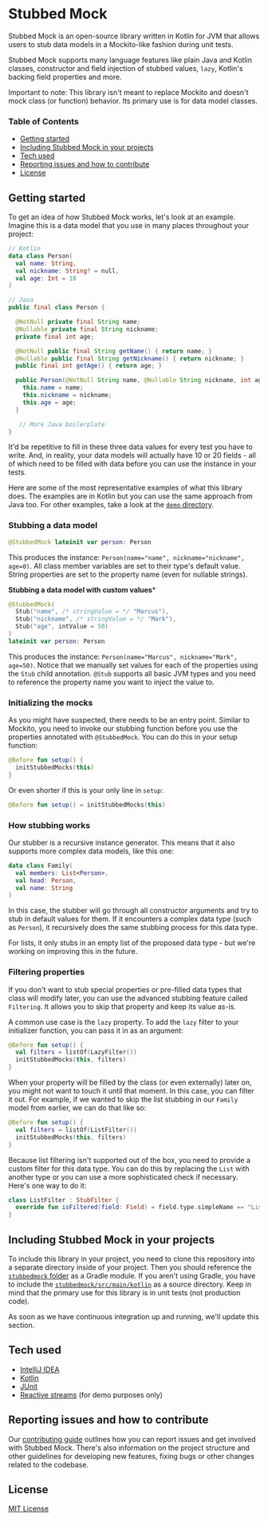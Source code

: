# Stubbed Mock

Stubbed Mock is an open-source library written in Kotlin for JVM that allows
users to stub data models in a Mockito-like fashion during unit tests.

Stubbed Mock supports many language features like plain Java and Kotlin
classes, constructor and field injection of stubbed values, `lazy`, Kotlin's
backing field properties and more.

Important to note: This library isn't meant to replace Mockito and doesn't
mock class (or function) behavior. Its primary use is for data model classes.

### Table of Contents

* [Getting started](#getting-started)
* [Including Stubbed Mock in your projects](#including-stubbed-mock-in-your-projects)
* [Tech used](#tech-used)
* [Reporting issues and how to contribute](#reporting-issues-and-how-to-contribute)
* [License](#license)

## Getting started

To get an idea of how Stubbed Mock works, let's look at an example. Imagine this
 is a data model that you use in many places throughout your project:

```kotlin
// Kotlin
data class Person(
  val name: String,
  val nickname: String? = null,
  val age: Int = 18
)
```

```java
// Java
public final class Person {

  @NotNull private final String name;
  @Nullable private final String nickname;
  private final int age;

  @NotNull public final String getName() { return name; }
  @Nullable public final String getNickname() { return nickname; }
  public final int getAge() { return age; }

  public Person(@NotNull String name, @Nullable String nickname, int age) {
    this.name = name;
    this.nickname = nickname;
    this.age = age;
  }

   // More Java boilerplate
}
```

It'd be repetitive to fill in these three data values for every test you have to
write. And, in reality, your data models will actually have 10 or 20 fields -
all of which need to be filled with data before you can use the instance in
your tests.

Here are some of the most representative examples of what this library does. The
examples are  in Kotlin but you can use the same approach from Java too.  For
other examples, take a look at the [`demo` directory](https://github.com/blacklane/stubbed-mock/tree/master/demo).

### Stubbing a data model

```kotlin
@StubbedMock lateinit var person: Person
```

This produces the instance: ```Person(name="name", nickname="nickname", age=0)```.
All class member variables are set to their type's default value. String
properties are set to the property name (even for nullable strings).

**Stubbing a data model with custom values***

```kotlin
@StubbedMock(
  Stub("name", /* stringValue = */ "Marcus"),
  Stub("nickname", /* stringValue = */ "Mark"),
  Stub("age", intValue = 50)
)
lateinit var person: Person
```

This produces the instance: ```Person(name="Marcus", nickname="Mark", age=50)```.
Notice that we manually set values for each of the properties using the `Stub`
 child annotation. `@Stub` supports all basic JVM types and you need to
  reference the property name you want to inject the value to.

### Initializing the mocks

As you might have suspected, there needs to be an entry point. Similar to
Mockito, you need to invoke our stubbing function before you use the properties
annotated with `@StubbedMock`. You can do this in your setup function:

```kotlin
@Before fun setup() {
  initStubbedMocks(this)
}
```

Or even shorter if this is your only line in `setup`:

```kotlin
@Before fun setup() = initStubbedMocks(this)
```

### How stubbing works

Our stubber is a recursive instance generator. This means that it also supports more
complex data models, like this one:

```kotlin
data class Family(
  val members: List<Person>,
  val head: Person,
  val name: String
)
```

In this case, the stubber will go through all constructor arguments and try to
stub in default values for them. If it encounters a complex data type (such as
  `Person`), it recursively does the same stubbing process for this data type.

For lists, it only stubs in an empty list of the proposed data type - but we're
working on improving this in the future.

### Filtering properties

If you don't want to stub special properties or pre-filled data types that
class will modify later, you can use the advanced stubbing feature called
`Filtering`. It allows you to skip that property and keep its value as-is.

A common use case is the `lazy` property. To add the `lazy` filter to your
initializer function, you can pass it in as an argument:

```kotlin
@Before fun setup() {
  val filters = listOf(LazyFilter())
  initStubbedMocks(this, filters)
}
```

When your property will be filled by the class (or even externally) later on,
you might not want to touch it until that moment. In this case, you can filter
it out. For example, if we wanted to skip the list stubbing in our `Family`
model from earlier, we can do that like so:

```kotlin
@Before fun setup() {
  val filters = listOf(ListFilter())
  initStubbedMocks(this, filters)
}
```

Because list filtering isn't supported out of the box, you need to provide a
custom filter for this data type. You can do this by replacing the `List` with
 another type or you can use a more sophisticated check if necessary. Here's
 one way to do it:

```kotlin
class ListFilter : StubFilter {
  override fun isFiltered(field: Field) = field.type.simpleName == "List"
}
```

## Including Stubbed Mock in your projects

To include this library in your project, you need to clone this repository into
a separate directory inside of your project. Then you should reference the
[`stubbedmock` folder](stubbedmock) as a Gradle module. If you aren't using
Gradle, you have to include the [`stubbedmock/src/main/kotlin`](src/main/kotlin)
as a source directory. Keep in mind that the primary use for this library is in
unit tests (not production code).

As soon as we have continuous integration up and running, we'll update this section.

## Tech used

- [IntelliJ IDEA](https://www.jetbrains.com/idea/)
- [Kotlin](https://kotlinlang.org/)
- [JUnit](https://junit.org/junit4/)
- [Reactive streams](http://reactivex.io/) (for demo purposes only)

## Reporting issues and how to contribute

Our [contributing guide](CONTRIBUTING.md) outlines how you can report issues
and get involved with Stubbed Mock. There's also information on the project
structure and other guidelines for developing new features, fixing bugs or
other changes related to the codebase.

## License

[MIT License](LICENSE)
